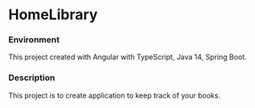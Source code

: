 # HomeLibrary

<h3>Environment</h3>

This project created with Angular with TypeScript, Java 14, Spring Boot.

<h3>Description</h3>

This project is to create application to keep track of your books.
